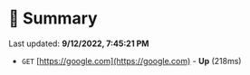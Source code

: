 # 📖 Summary
Last updated: **9/12/2022, 7:45:21 PM**

- `GET` [https://google.com](https://google.com) - **Up** (218ms)
